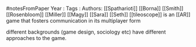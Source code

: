 #notesFromPaper
Year   :
Tags   :
Authors: [[Spatharioti]] [[Borna]] [[Smith]] [[Rosenbloom]] [[Miller]] [[Magy]] [[Sara]] [[Seth]]
[[tileoscope]] is an [[AR]] game that fosters communication in its multiplayer form

different backgrounds (game design, sociology etc) have different approaches to the game.
